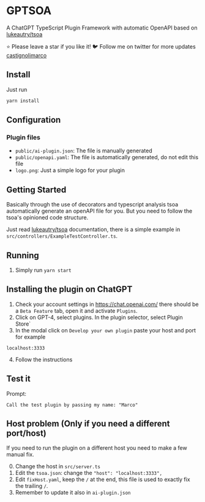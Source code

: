 # GPTSOA

A ChatGPT TypeScript Plugin Framework with automatic OpenAPI based on [lukeautry/tsoa](https://github.com/lukeautry/tsoa)

⭐ Please leave a star if you like it!
🐦 Follow me on twitter for more updates [castignolimarco](https://twitter.com/castignolimarco)

## Install

Just run

```bash
yarn install
```

## Configuration

### Plugin files

- `public/ai-plugin.json`: The file is manually generated
- `public/openapi.yaml`: The file is automatically generated, do not edit this file
- `logo.png`: Just a simple logo for your plugin

## Getting Started

Basically through the use of decorators and typescript analysis tsoa automatically generate an openAPI file for you. But you need to follow the tsoa's opinioned code structure.

Just read [lukeautry/tsoa](https://github.com/lukeautry/tsoa) documentation, there is a simple example in `src/controllers/ExampleTestController.ts`.

## Running

1. Simply run `yarn start`

## Installing the plugin on ChatGPT

1. Check your account settings in https://chat.openai.com/ there should be a `Beta Feature` tab, open it and activate `Plugins`.
2. Click on GPT-4, select plugins. In the plugin selector, select Plugin Store`
3. In the modal click on `Develop your own plugin` paste your host and port for example

```
localhost:3333
```

4. Follow the instructions

## Test it

Prompt:

```
Call the test plugin by passing my name: "Marco"
```

## Host problem (Only if you need a different port/host)

If you need to run the plugin on a different host you need to make a few manual fix.

0. Change the host in `src/server.ts`
1. Edit the `tsoa.json`: change the `"host": "localhost:3333",`
2. Edit `fixHost.yaml`, keep the `/` at the end, this file is used to exactly fix the trailing `/`.
3. Remember to update it also in `ai-plugin.json`
